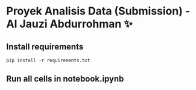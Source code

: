 # Proyek Analisis Data (Submission) - Al Jauzi Abdurrohman ✨

## Install requirements
```
pip install -r requirements.txt
```

## Run all cells in notebook.ipynb